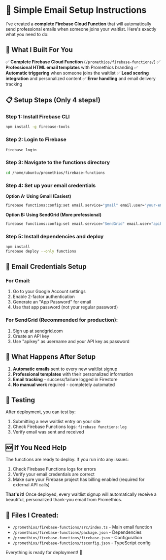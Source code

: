 # 📧 Simple Email Setup Instructions

I've created a **complete Firebase Cloud Function** that will automatically send professional emails when someone joins your waitlist. Here's exactly what you need to do:

## 🎯 What I Built For You

✅ **Complete Firebase Cloud Function** (`/promethios/firebase-functions/`)
✅ **Professional HTML email templates** with Promethios branding
✅ **Automatic triggering** when someone joins the waitlist
✅ **Lead scoring integration** and personalized content
✅ **Error handling** and email delivery tracking

## 📋 Setup Steps (Only 4 steps!)

### Step 1: Install Firebase CLI
```bash
npm install -g firebase-tools
```

### Step 2: Login to Firebase
```bash
firebase login
```

### Step 3: Navigate to the functions directory
```bash
cd /home/ubuntu/promethios/firebase-functions
```

### Step 4: Set up your email credentials

**Option A: Using Gmail (Easiest)**
```bash
firebase functions:config:set email.service="gmail" email.user="your-email@gmail.com" email.pass="your-app-password"
```

**Option B: Using SendGrid (More professional)**
```bash
firebase functions:config:set email.service="SendGrid" email.user="apikey" email.pass="your-sendgrid-api-key"
```

### Step 5: Install dependencies and deploy
```bash
npm install
firebase deploy --only functions
```

## 🔑 Email Credentials Setup

### For Gmail:
1. Go to your Google Account settings
2. Enable 2-factor authentication
3. Generate an "App Password" for email
4. Use that app password (not your regular password)

### For SendGrid (Recommended for production):
1. Sign up at sendgrid.com
2. Create an API key
3. Use "apikey" as username and your API key as password

## 🎉 What Happens After Setup

1. **Automatic emails** sent to every new waitlist signup
2. **Professional templates** with their personalized information
3. **Email tracking** - success/failure logged in Firestore
4. **No manual work** required - completely automated

## 🧪 Testing

After deployment, you can test by:
1. Submitting a new waitlist entry on your site
2. Check Firebase Functions logs: `firebase functions:log`
3. Verify email was sent and received

## 🆘 If You Need Help

The functions are ready to deploy. If you run into any issues:
1. Check Firebase Functions logs for errors
2. Verify your email credentials are correct
3. Make sure your Firebase project has billing enabled (required for external API calls)

**That's it!** Once deployed, every waitlist signup will automatically receive a beautiful, personalized thank-you email from Promethios.

## 📁 Files I Created:
- `/promethios/firebase-functions/src/index.ts` - Main email function
- `/promethios/firebase-functions/package.json` - Dependencies
- `/promethios/firebase-functions/firebase.json` - Configuration
- `/promethios/firebase-functions/tsconfig.json` - TypeScript config

Everything is ready for deployment! 🚀

